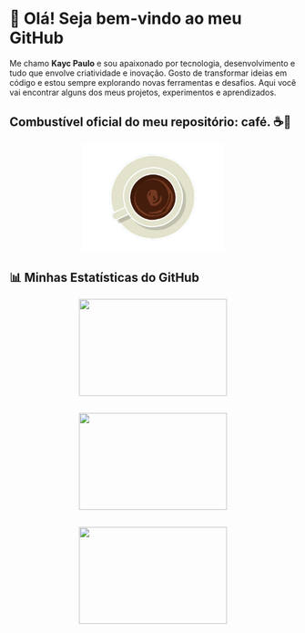 ## <h1>👋 Olá! Seja bem-vindo ao meu GitHub</h1>


Me chamo <strong>Kayc Paulo</strong> e sou apaixonado por tecnologia, desenvolvimento e tudo que envolve criatividade e inovação.
Gosto de transformar ideias em código e estou sempre explorando novas ferramentas e desafios.
Aqui você vai encontrar alguns dos meus projetos, experimentos e aprendizados.

<h2>Combustível oficial do meu repositório: café. ☕🚀</h2>

<div align="center">
  <img src="assets/gif/Coffee Ripple.gif" alt="Imagem sem fundo" width="250"/>
</div>

## 📊 Minhas Estatísticas do GitHub

<div align="center" style="display: flex; gap: 30px; justify-content: center; flex-wrap: wrap;">

  <img src="https://github-readme-stats.vercel.app/api?username=KaycPaulo&show_icons=true&&include_all_commits=true&theme=github_dark&hide_border=false&border_radius=8" width="260" height="170" />

  <img src="https://github-readme-stats.vercel.app/api/top-langs/?username=KaycPaulo&layout=compact&theme=github_dark&hide_border=false&border_radius=8" width="260" height="170" />

  <img src="https://streak-stats.demolab.com?user=KaycPaulo&theme=github-dark&hide_border=false&border_radius=8" width="260" height="170" />

</div>


